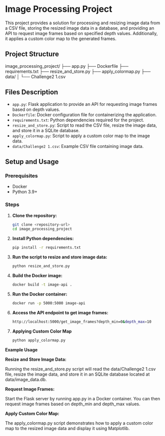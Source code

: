 # Image Processing Project

This project provides a solution for processing and resizing image data from a CSV file, storing the resized image data in a database, and providing an API to request image frames based on specified depth values. Additionally, it applies a custom color map to the generated frames.

## Project Structure

image_processing_project/
├── app.py
├── Dockerfile
├── requirements.txt
├── resize_and_store.py
├── apply_colormap.py
├── data/
│ └── Challenge2 1.csv


## Files Description

- `app.py`: Flask application to provide an API for requesting image frames based on depth values.
- `Dockerfile`: Docker configuration file for containerizing the application.
- `requirements.txt`: Python dependencies required for the project.
- `resize_and_store.py`: Script to read the CSV file, resize the image data, and store it in a SQLite database.
- `apply_colormap.py`: Script to apply a custom color map to the image data.
- `data/Challenge2 1.csv`: Example CSV file containing image data.

## Setup and Usage

### Prerequisites

- Docker
- Python 3.9+

### Steps

1. **Clone the repository:**

   ```bash
   git clone <repository-url>
   cd image_processing_project
   
2. **Install Python dependencies:**

   ```bash
   pip install -r requirements.txt
   
3. **Run the script to resize and store image data:**

   ```bash
   python resize_and_store.py
   
4. **Build the Docker image:**

   ```bash
   docker build -t image-api .

5. **Run the Docker container:**

   ```bash
   docker run -p 5000:5000 image-api

6. **Access the API endpoint to get image frames:**

   ```bash
   http://localhost:5000/get_image_frames?depth_min=0&depth_max=10
   
7. **Applying Custom Color Map**

   ```bash
   python apply_colormap.py
   
**Example Usage**

**Resize and Store Image Data:**

Running the resize_and_store.py script will read the data/Challenge2 1.csv file, resize the image data, and store it in an SQLite database located at data/image_data.db.

**Request Image Frames:**

Start the Flask server by running app.py in a Docker container. You can then request image frames based on depth_min and depth_max values.

**Apply Custom Color Map:**

The apply_colormap.py script demonstrates how to apply a custom color map to the resized image data and display it using Matplotlib.

